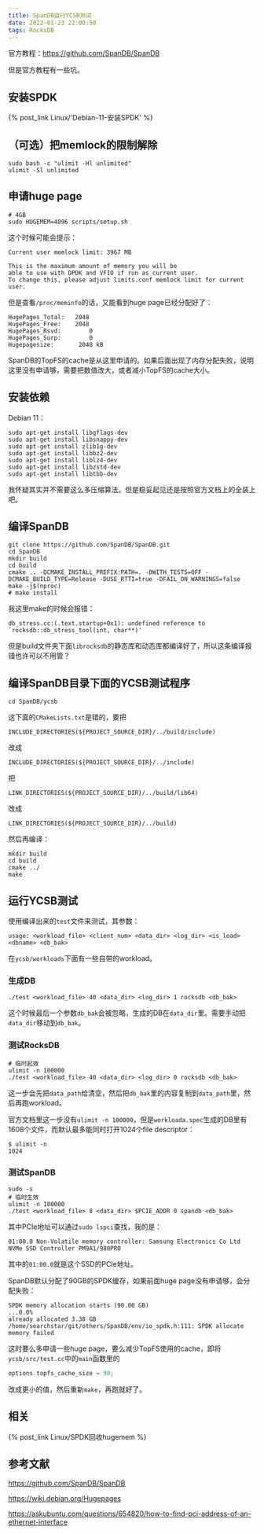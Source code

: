 ```yaml
---
title: SpanDB运行YCSB测试
date: 2022-01-23 22:00:50
tags: RocksDB
---
```


官方教程：<https://github.com/SpanDB/SpanDB>

但是官方教程有一些坑。

## 安装SPDK

{% post_link Linux/'Debian-11-安装SPDK' %}

## （可选）把memlock的限制解除

```shell
sudo bash -c "ulimit -Hl unlimited"
ulimit -Sl unlimited
```

## 申请huge page

```shell
# 4GB
sudo HUGEMEM=4096 scripts/setup.sh
```

这个时候可能会提示：

```
Current user memlock limit: 3967 MB

This is the maximum amount of memory you will be
able to use with DPDK and VFIO if run as current user.
To change this, please adjust limits.conf memlock limit for current user.
```

但是查看```/proc/meminfo```的话，又能看到huge page已经分配好了：

```
HugePages_Total:   2048
HugePages_Free:    2048
HugePages_Rsvd:        0
HugePages_Surp:        0
Hugepagesize:       2048 kB
```

SpanDB的TopFS的cache是从这里申请的。如果后面出现了内存分配失败，说明这里没有申请够，需要把数值改大，或者减小TopFS的cache大小。

## 安装依赖

Debian 11：

```shell
sudo apt-get install libgflags-dev
sudo apt-get install libsnappy-dev
sudo apt-get install zlib1g-dev
sudo apt-get install libbz2-dev
sudo apt-get install liblz4-dev
sudo apt-get install libzstd-dev
sudo apt-get install libtbb-dev
```

我怀疑其实并不需要这么多压缩算法。但是稳妥起见还是按照官方文档上的全装上吧。

## 编译SpanDB

```shell
git clone https://github.com/SpanDB/SpanDB.git
cd SpanDB
mkdir build
cd build
cmake .. -DCMAKE_INSTALL_PREFIX:PATH=. -DWITH_TESTS=OFF -DCMAKE_BUILD_TYPE=Release -DUSE_RTTI=true -DFAIL_ON_WARNINGS=false
make -j$(nproc)
# make install
```

我这里make的时候会报错：

```
db_stress.cc:(.text.startup+0x1): undefined reference to `rocksdb::db_stress_tool(int, char**)'
```

但是build文件夹下面```librocksdb```的静态库和动态库都编译好了，所以这条编译报错也许可以不用管？

## 编译SpanDB目录下面的YCSB测试程序

```shell
cd SpanDB/ycsb
```

这下面的```CMakeLists.txt```是错的，要把

```
INCLUDE_DIRECTORIES(${PROJECT_SOURCE_DIR}/../build/include)
```

改成

```
INCLUDE_DIRECTORIES(${PROJECT_SOURCE_DIR}/../include)
```

把

```
LINK_DIRECTORIES(${PROJECT_SOURCE_DIR}/../build/lib64)
```

改成

```
LINK_DIRECTORIES(${PROJECT_SOURCE_DIR}/../build)
```

然后再编译：

```shell
mkdir build
cd build
cmake ../
make
```

## 运行YCSB测试

使用编译出来的```test```文件来测试，其参数：

```
usage: <workload_file> <client_num> <data_dir> <log_dir> <is_load> <dbname> <db_bak>
```

在```ycsb/workloads```下面有一些自带的workload。

### 生成DB

```shell
./test <workload_file> 40 <data_dir> <log_dir> 1 rocksdb <db_bak>
```

这个时候最后一个参数```db_bak```会被忽略，生成的DB在```data_dir```里。需要手动把```data_dir```移动到```db_bak```。

### 测试RocksDB

```shell
# 临时起效
ulimit -n 100000
./test <workload_file> 40 <data_dir> <log_dir> 0 rocksdb <db_bak>
```

这一步会先把```data_path```给清空，然后把```db_bak```里的内容复制到```data_path```里，然后再跑workload。

官方文档里这一步没有```ulimit -n 100000```，但是```workloada.spec```生成的DB里有1608个文件，而默认最多能同时打开1024个file descriptor：

```
$ ulimit -n
1024
```

### 测试SpanDB

```shell
sudo -s
# 临时生效
ulimit -n 100000
./test <workload_file> 8 <data_dir> $PCIE_ADDR 0 spandb <db_bak>
```

其中PCIe地址可以通过```sudo lspci```查找，我的是：

```
01:00.0 Non-Volatile memory controller: Samsung Electronics Co Ltd NVMe SSD Controller PM9A1/980PRO
```

其中的```01:00.0```就是这个SSD的PCIe地址。

SpanDB默认分配了90GB的SPDK缓存，如果前面huge page没有申请够，会分配失败：

```
SPDK memory allocation starts (90.00 GB)
...0.0%
already allocated 3.38 GB
/home/searchstar/git/others/SpanDB/env/io_spdk.h:111: SPDK allocate memory failed
```

这时要么多申请一些huge page，要么减少TopFS使用的cache，即将```ycsb/src/test.cc```中的```main```函数里的

```C
options.topfs_cache_size = 90;
```

改成更小的值，然后重新```make```，再跑就好了。

## 相关

{% post_link Linux/SPDK回收hugemem %}

## 参考文献

<https://github.com/SpanDB/SpanDB>

<https://wiki.debian.org/Hugepages>

<https://askubuntu.com/questions/654820/how-to-find-pci-address-of-an-ethernet-interface>
